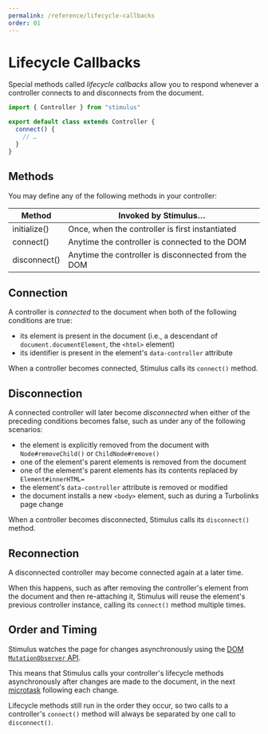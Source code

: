```yaml
---
permalink: /reference/lifecycle-callbacks
order: 01
---
```


# Lifecycle Callbacks

Special methods called _lifecycle callbacks_ allow you to respond whenever a controller connects to and disconnects from the document.

<meta data-controller="callout" data-callout-text-value="connect()">

```js
import { Controller } from "stimulus"

export default class extends Controller {
  connect() {
    // …
  }
}
```

## Methods

You may define any of the following methods in your controller:

Method       | Invoked by Stimulus…
------------ | --------------------
initialize() | Once, when the controller is first instantiated
connect()    | Anytime the controller is connected to the DOM
disconnect() | Anytime the controller is disconnected from the DOM

## Connection

A controller is _connected_ to the document when both of the following conditions are true:

* its element is present in the document (i.e., a descendant of `document.documentElement`, the `<html>` element)
* its identifier is present in the element's `data-controller` attribute

When a controller becomes connected, Stimulus calls its `connect()` method.

## Disconnection

A connected controller will later become _disconnected_ when either of the preceding conditions becomes false, such as under any of the following scenarios:

* the element is explicitly removed from the document with `Node#removeChild()` or `ChildNode#remove()`
* one of the element's parent elements is removed from the document
* one of the element's parent elements has its contents replaced by `Element#innerHTML=`
* the element's `data-controller` attribute is removed or modified
* the document installs a new `<body>` element, such as during a Turbolinks page change

When a controller becomes disconnected, Stimulus calls its `disconnect()` method.

## Reconnection

A disconnected controller may become connected again at a later time.

When this happens, such as after removing the controller's element from the document and then re-attaching it, Stimulus will reuse the element's previous controller instance, calling its `connect()` method multiple times.

## Order and Timing

Stimulus watches the page for changes asynchronously using the [DOM `MutationObserver` API](https://developer.mozilla.org/en-US/docs/Web/API/MutationObserver).

This means that Stimulus calls your controller's lifecycle methods asynchronously after changes are made to the document, in the next [microtask](https://jakearchibald.com/2015/tasks-microtasks-queues-and-schedules/) following each change.

Lifecycle methods still run in the order they occur, so two calls to a controller's `connect()` method will always be separated by one call to `disconnect()`.
